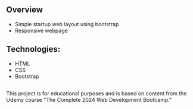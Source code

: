## Overview
- Simple startup web layout using bootstrap
- Responsive webpage

## Technologies:
  * HTML
  * CSS
  * Bootstrap

## 
This project is for educational purposes and is based on content from the Udemy course "The Complete 2024 Web Development Bootcamp."
